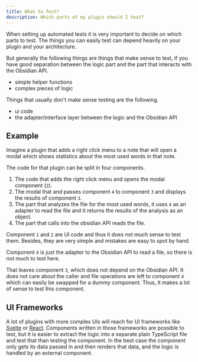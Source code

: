 ```yaml
---
title: What to Test?
description: Which parts of my plugin should I test?
---
```


When setting up automated tests it is very important to decide on which parts to test.
The things you can easily test can depend heavily on your plugin and your architecture.

But generally the following things are things that make sense to test, if you have good separation between the logic part and the part that interacts with the Obsidian API.

- simple helper functions
- complex pieces of logic

Things that usually don't make sense testing are the following.

- ui code
- the adapter/interface layer between the logic and the Obsidian API

## Example

Imagine a plugin that adds a right click menu to a note that will open a modal which shows statistics about the most used words in that note.

The code for that plugin can be split in four components.

1. The code that adds the right click menu and opens the modal component (`2`).
2. The modal that and passes component `4` to component `3` and displays the results of component `3`.
3. The part that analyzes the file for the most used words, it uses `4` as an adapter to read the file and it returns the results of the analysis as an object.
4. The part that calls into the obsidian API reads the file.

Component `1` and `2` are UI code and thus it does not much sense to test them. Besides, they are very simple and mistakes are easy to spot by hand.

Component `4` is just the adapter to the Obsidian API to read a file, so there is not much to test here.

That leaves component `3`, which does not depend on the Obsidian API. It does not care about the caller and file operations are left to component `4` which can easily be swapped for a dummy component.
Thus, it makes a lot of sense to test this component.

## UI Frameworks

A lot of plugins with more complex UIs will reach for UI frameworks like [Svelte](https://svelte.dev/) or [React](https://react.dev/).
Components written in those frameworks are possible to test, but it is easier to extract the logic into a separate plain TypeScript file and test that than testing the component.
In the best case the component only gets its data passed in and then renders that data, and the logic is handled by an external component.